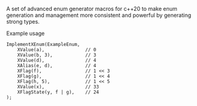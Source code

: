 A set of advanced enum generator macros for c++20 to make enum generation and management more consistent and powerful by generating strong types.

Example usage
```
ImplementXEnum(ExampleEnum,
    XValue(a),               // 0
    XValue(b, 3),            // 3
    XValue(d),               // 4
    XAlias(e, d),            // 4
    XFlag(f),                // 1 << 3
    XFlag(g),                // 1 << 4
    XFlag(h, 5),             // 1 << 5
    XValue(x),               // 33
    XFlagState(y, f | g),    // 24
);
```
